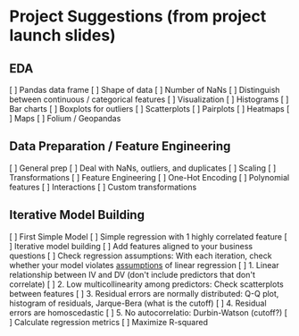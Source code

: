 # Project Suggestions (from project launch slides)

## EDA
[ ] Pandas data frame
	[ ] Shape of data
	[ ] Number of NaNs
	[ ] Distinguish between continuous / categorical features
[ ] Visualization
	[ ] Histograms
	[ ] Bar charts
	[ ] Boxplots for outliers
	[ ] Scatterplots
	[ ] Pairplots
	[ ] Heatmaps
[ ] Maps
	[ ] Folium / Geopandas

## Data Preparation / Feature Engineering
[ ] General prep
	[ ] Deal with NaNs, outliers, and duplicates
	[ ] Scaling
	[ ] Transformations
[ ] Feature Engineering
	[ ] One-Hot Encoding
	[ ] Polynomial features
	[ ] Interactions
	[ ] Custom transformations

## Iterative Model Building
[ ] First Simple Model
	[ ] Simple regression with 1 highly correlated feature
[ ] Iterative model building
	[ ] Add features aligned to your business questions
[ ] Check regression assumptions: With each iteration, check whether your model violates [assumptions](https://people.duke.edu/~rnau/testing.htm) of linear regression
	[ ] 1. Linear relationship between IV and DV (don't include predictors that don't correlate)
	[ ] 2. Low multicollinearity among predictors: Check scatterplots between features
	[ ] 3. Residual errors are normally distributed: Q-Q plot, histogram of residuals, Jarque-Bera (what is the cutoff)
	[ ] 4. Residual errors are homoscedastic
	[ ] 5. No autocorrelatio: Durbin-Watson (cutoff?)
[ ] Calculate regression metrics
	[ ] Maximize R-squared


